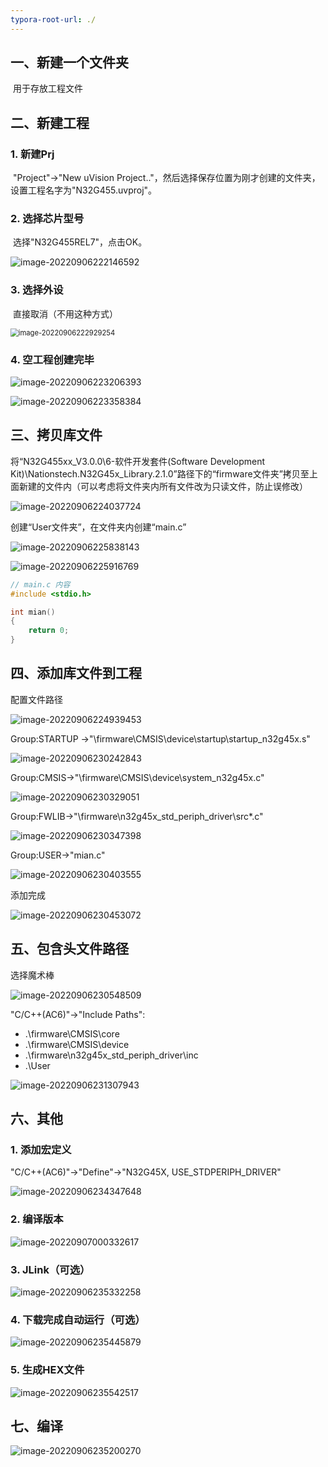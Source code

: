 ```yaml
---
typora-root-url: ./
---
```








## 一、新建一个文件夹

​	用于存放工程文件

## 二、新建工程

### 1. 新建Prj

​	"Project"->"New uVision Project.."，然后选择保存位置为刚才创建的文件夹，设置工程名字为"N32G455.uvproj"。

### 2. 选择芯片型号

​	选择"N32G455REL7"，点击OK。

![image-20220906222146592](./PNG/image-20220906222146592.png)

### 3. 选择外设

​	直接取消（不用这种方式）

<img src="./PNG/image-20220906222929254.png" alt="image-20220906222929254" style="zoom:80%;" />

### 4. 空工程创建完毕

![image-20220906223206393](./PNG/image-20220906223206393.png)

![image-20220906223358384](./PNG/image-20220906223358384.png)



## 三、拷贝库文件

将“N32G455xx_V3.0.0\6-软件开发套件(Software Development Kit)\Nationstech.N32G45x_Library.2.1.0”路径下的“firmware文件夹”拷贝至上面新建的文件内（可以考虑将文件夹内所有文件改为只读文件，防止误修改）

![image-20220906224037724](./PNG/image-20220906224037724.png)

创建“User文件夹”，在文件夹内创建“main.c”

![image-20220906225838143](./PNG/image-20220906225838143.png)

![image-20220906225916769](./PNG/image-20220906225916769.png)

```c
// main.c 内容
#include <stdio.h>

int mian()
{
	return 0;    
}

```





## 四、添加库文件到工程

配置文件路径

![image-20220906224939453](./PNG/image-20220906224939453.png)

Group:STARTUP ->"\firmware\CMSIS\device\startup\startup_n32g45x.s"

![image-20220906230242843](./PNG/image-20220906230242843.png)

Group:CMSIS->"\firmware\CMSIS\device\system_n32g45x.c"

![image-20220906230329051](./PNG/image-20220906230329051.png)

Group:FWLIB->"\firmware\n32g45x_std_periph_driver\src\*.c"

![image-20220906230347398](./PNG/image-20220906230347398.png)

Group:USER->"mian.c"

![image-20220906230403555](./PNG/image-20220906230403555.png)

添加完成

![image-20220906230453072](./PNG/image-20220906230453072.png)





## 五、包含头文件路径

选择魔术棒

![image-20220906230548509](./PNG/image-20220906230548509.png)

"C/C++(AC6)"->"Include Paths":

- .\firmware\CMSIS\core
- .\firmware\CMSIS\device
- .\firmware\n32g45x_std_periph_driver\inc
- .\User

![image-20220906231307943](./PNG/image-20220906231307943.png)



## 六、其他

### 1. 添加宏定义

"C/C++(AC6)"->"Define"->"N32G45X, USE_STDPERIPH_DRIVER"

![image-20220906234347648](./PNG/image-20220906234347648.png)

### 2. 编译版本

![image-20220907000332617](./PNG/image-20220907000332617.png)

### 3. JLink（可选）

![image-20220906235332258](./PNG/image-20220906235332258.png)

### 4. 下载完成自动运行（可选）

![image-20220906235445879](./PNG/image-20220906235445879.png)

### 5. 生成HEX文件

![image-20220906235542517](./PNG/image-20220906235542517.png)



## 七、编译

![image-20220906235200270](./PNG/image-20220906235200270.png)
